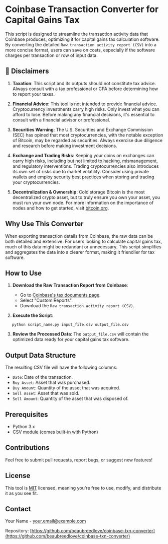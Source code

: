# Coinbase Transaction Converter for Capital Gains Tax

This script is designed to streamline the transaction activity data that Coinbase produces, optimizing it for capital gains tax calculation software. By converting the detailed `Raw transaction activity report (CSV)` into a more concise format, users can save on costs, especially if the software charges per transaction or row of input data.

## 🚫 Disclaimers

1. **Taxation**: This script and its outputs should not constitute tax advice. Always consult with a tax professional or CPA before determining how to report your taxes.

2. **Financial Advice**: This tool is not intended to provide financial advice. Cryptocurrency investments carry high risks. Only invest what you can afford to lose. Before making any financial decisions, it's essential to consult with a financial advisor or professional.

3. **Securities Warning**: The U.S. Securities and Exchange Commission (SEC) has opined that most cryptocurrencies, with the notable exception of Bitcoin, may be regarded as securities. Always exercise due diligence and research before making investment decisions.

4. **Exchange and Trading Risks**: Keeping your coins on exchanges can carry high risks, including but not limited to hacking, mismanagement, and regulatory interventions. Trading cryptocurrencies also introduces its own set of risks due to market volatility. Consider using private wallets and employ security best practices when storing and trading your cryptocurrencies.

5. **Decentralization & Ownership**: Cold storage Bitcoin is the most decentralized crypto asset, but to truly ensure you own your asset, you must run your own node. For more information on the importance of nodes and how to get started, visit [bitcoin.org](https://bitcoin.org).

## Why Use This Converter

When exporting transaction details from Coinbase, the raw data can be both detailed and extensive. For users looking to calculate capital gains tax, much of this data might be redundant or unnecessary. This script simplifies and aggregates the data into a clearer format, making it friendlier for tax software.

## How to Use

1. **Download the Raw Transaction Report from Coinbase**:
    - Go to [Coinbase's tax documents page](https://accounts.coinbase.com/taxes/documents).
    - Select "Custom Reports".
    - Download the `Raw transaction activity report (CSV)`.

2. **Execute the Script**:
```
   python script_name.py input_file.csv output_file.csv
```

3. **Review the Processed Data**: The `output_file.csv` will contain the optimized data ready for your capital gains tax software.

## Output Data Structure

The resulting CSV file will have the following columns:

- `Date`: Date of the transaction.
- `Buy Asset`: Asset that was purchased.
- `Buy Amount`: Quantity of the asset that was acquired.
- `Sell Asset`: Asset that was sold.
- `Sell Amount`: Quantity of the asset that was disposed of.

## Prerequisites

- Python 3.x
- CSV module (comes built-in with Python)

## Contributions

Feel free to submit pull requests, report bugs, or suggest new features!

## License

This tool is [MIT](https://choosealicense.com/licenses/mit/) licensed, meaning you're free to use, modify, and distribute it as you see fit.

## Contact

Your Name - your.email@example.com

Repository: [https://github.com/beaubreedlove/coinbase-txn-converter](https://github.com/beaubreedlove/coinbase-txn-converter)
